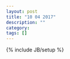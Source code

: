 ```yaml
---
layout: post
title: "10 04 2017"
description: ""
category: 
tags: []
---
```

{% include JB/setup %}
